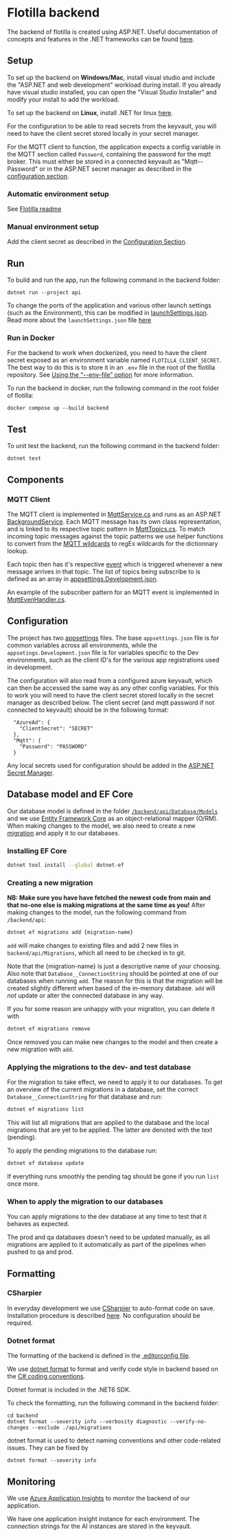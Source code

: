 # Flotilla backend

The backend of flotilla is created using ASP.NET.
Useful documentation of concepts and features in the .NET frameworks can be found
[here](https://docs.microsoft.com/en-us/dotnet/fundamentals/).

## Setup

To set up the backend on **Windows/Mac**, install visual studio and include the "ASP.NET and web development" workload during install.
If you already have visual studio installed, you can open the "Visual Studio Installer" and modify your install to add the workload.

To set up the backend on **Linux**, install .NET for linux
[here](https://docs.microsoft.com/en-us/dotnet/core/install/linux).

For the configuration to be able to read secrets from the keyvault, you will need to have the client secret stored locally in your secret manager.

For the MQTT client to function, the application expects a config variable in the MQTT section called `Password`, containing the password for the mqtt broker.
This must either be stored in a connected keyvault as "Mqtt--Password" or in the ASP.NET secret manager
as described in the [configuration section](#Configuration).

### Automatic environment setup

See [Flotilla readme](../README.md#automatic-environment-setup)

### Manual environment setup

Add the client secret as described in the [Configuration Section](#Configuration).

## Run

To build and run the app, run the following command in the backend folder:

```
dotnet run --project api
```

To change the ports of the application and various other launch settings (such as the Environment), this can be modified in
[launchSettings.json](api/Properties/launchSettings.json).
Read more about the `launchSettings.json` file
[here](https://docs.microsoft.com/en-us/aspnet/core/fundamentals/environments?view=aspnetcore-6.0&preserve-view=true&viewFallbackFrom=aspnetcore-2.2#lsj)

### Run in Docker

For the backend to work when dockerized, you need to have the client secret exposed as
an environment variable named `FLOTILLA_CLIENT_SECRET`.
The best way to do this is to store it in an `.env` file in the root of the flotilla repository.
See [Using the “--env-file” option](https://docs.docker.com/compose/environment-variables/#using-the---env-file--option) for more information.

To run the backend in docker, run the following command in the root folder of flotilla:

```
docker compose up --build backend
```

## Test

To unit test the backend, run the following command in the backend folder:

```
dotnet test
```

## Components

### MQTT Client

The MQTT client is implemented in [MqttService.cs](api/MQTT/MqttService.cs)
and runs as an ASP.NET
[BackgroundService](https://docs.microsoft.com/en-us/aspnet/core/fundamentals/host/hosted-services?view=aspnetcore-6.0&tabs=visual-studio#backgroundservice-base-class).
Each MQTT message has its own class representation, and is linked to its respective topic pattern in [MqttTopics.cs](api/MQTT/MqttTopics.cs).
To match incoming topic messages against the topic patterns we use helper functions to convert from the
[MQTT wildcards](https://docs.oasis-open.org/mqtt/mqtt/v5.0/os/mqtt-v5.0-os.html#_Toc3901242)
to regEx wildcards for the dictionnary lookup.

Each topic then has it's respective [event](https://docs.microsoft.com/en-us/dotnet/csharp/programming-guide/events/)
which is triggered whenever a new message arrives in that topic.
The list of topics being subscribe to is defined as an array in
[appsettings.Development.json](api/appsettings.Development.json).

An example of the subscriber pattern for an MQTT event is implemented in
[MqttEvenHandler.cs](api/EventHandlers/MqttEventHandler.cs).

## Configuration

The project has two [appsettings](https://docs.microsoft.com/en-us/iis-administration/configuration/appsettings.json)
files.
The base `appsettings.json` file is for common variables across all environments, while the
`appsetings.Development.json` file is for variables specific to the Dev environments, such as the client ID's for the
various app registrations used in development.

The configuration will also read from a configured azure keyvault, which can then be accessed the same way as any other config variables.
For this to work you will need to have the client secret stored locally in the secret manager as described below.
The client secret (and mqtt password if not connected to keyvault) should be in the following format:

```
  "AzureAd": {
    "ClientSecret": "SECRET"
  },
  "Mqtt": {
    "Password": "PASSWORD"
  }
```

Any local secrets used for configuration should be added in the
[ASP.NET Secret Manager](https://docs.microsoft.com/en-us/aspnet/core/security/app-secrets?view=aspnetcore-6.0&tabs=linux#secret-manager).

## Database model and EF Core

Our database model is defined in the folder
[`/backend/api/Database/Models`](/backend/api/Database/Models) and we use
[Entity Framework Core](https://docs.microsoft.com/en-us/ef/core/) as an
object-relational mapper (O/RM). When making changes to the model, we also need
to create a new
[migration](https://docs.microsoft.com/en-us/ef/core/managing-schemas/migrations/)
and apply it to our databases.

### Installing EF Core

```bash
dotnet tool install --global dotnet-ef
```

### Creating a new migration

**NB: Make sure you have have fetched the newest code from main and that no-one else
is making migrations at the same time as you!**
After making changes to the model, run the following command from `/backend/api`:

```bash
dotnet ef migrations add {migration-name}
```

`add` will make changes to existing files and add 2 new files in
`backend/api/Migrations`, which all need to be checked in to git.

Note that the {migration-name} is just a descriptive name of your choosing.
Also note that `Database__ConnectionString` should be pointed at one of our
databases when running `add`. The reason for this is that the migration will be
created slightly different when based of the in-memory database. `add` will _not_
update or alter the connected database in any way.

If you for some reason are unhappy with your migration, you can delete it with

```bash
dotnet ef migrations remove
```

Once removed you can make new changes to the model
and then create a new migration with `add`.

### Applying the migrations to the dev- and test database

For the migration to take effect, we need to apply it to our databases. To get
an overview of the current migrations in a database, set the correct
`Database__ConnectionString` for that database and run:

```bash
dotnet ef migrations list
```

This will list all migrations that are applied to the database and the local
migrations that are yet to be applied. The latter are denoted with the text
(pending).

To apply the pending migrations to the database run:

```bash
dotnet ef database update
```

If everything runs smoothly the pending tag should be gone if you run `list`
once more.

### When to apply the migration to our databases

You can apply migrations to the dev database at any time to test that it
behaves as expected.

The prod and qa databases doesn't need to be updated manually, as all migrations are
applied to it automatically as part of the pipelines when pushed to qa and prod.

## Formatting

### CSharpier

In everyday development we use [CSharpier](https://csharpier.com/) to auto-format code on save. Installation procedure is described [here](https://csharpier.com/docs/About). No configuration should be required.

### Dotnet format

The formatting of the backend is defined in the [.editorconfig file](../.editorconfig).

We use [dotnet format](https://docs.microsoft.com/en-us/dotnet/core/tools/dotnet-format)
to format and verify code style in backend based on the
[C# coding conventions](https://docs.microsoft.com/en-us/dotnet/csharp/fundamentals/coding-style/coding-conventions).

Dotnet format is included in the .NET6 SDK.

To check the formatting, run the following command in the backend folder:

```
cd backend
dotnet format --severity info --verbosity diagnostic --verify-no-changes --exclude ./api/migrations
```

dotnet format is used to detect naming conventions and other code-related issues. They can be fixed by

```
dotnet format --severity info
```

## Monitoring

We use [Azure Application Insights](https://docs.microsoft.com/en-us/azure/azure-monitor/app/asp-net-core)
to monitor the backend of our application.

We have one application insight instance for each environment.
The connection strings for the AI instances are stored in the keyvault.
